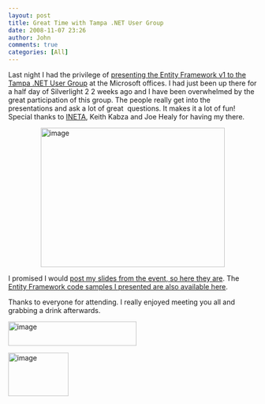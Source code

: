 ```yaml
---
layout: post
title: Great Time with Tampa .NET User Group
date: 2008-11-07 23:26
author: John
comments: true
categories: [All]
---
```

<p> Last night I had the privilege of <a href="/all/entity-framework-and-free-stuff-in-tampa-on-nov-6th/">presenting the Entity Framework v1 to the Tampa .NET User Group</a> at the Microsoft offices. I had just been up there for a half day of Silverlight 2 2 weeks ago and I have been overwhelmed by the great participation of this group. The people really get into the presentations and ask a lot of great&#160; questions. It makes it a lot of fun! Special thanks to <a href="http://www.ineta.org">INETA</a>, Keith Kabza and Joe Healy for having my there.</p>  <p><a href="http://images.johnpapa.net/wp-content/uploads/files/downloads/Tampa-Nov2008-EF-Slides.pdf"><img title="image" style="border-right: 0px; border-top: 0px; display: block; float: none; margin-left: auto; border-left: 0px; margin-right: auto; border-bottom: 0px" height="282" alt="image" src="http://images.johnpapa.net/wp-content/uploads/files/media/image/WindowsLiveWriter/GreatTimewithTampa.NETUserGroup_14990/image_7.png" width="373" border="0" /></a></p>  <p>I promised I would <a href="http://images.johnpapa.net/wp-content/uploads/files/downloads/Tampa-Nov2008-EF-Slides.pdf">post my slides from the event, so here they are</a>. The <a href="http://images.johnpapa.net/wp-content/uploads/files/downloads/Tampa-Nov2008-EF-Code.rar">Entity Framework code samples I presented are also available here</a>. </p>  <p>Thanks to everyone for attending. I really enjoyed meeting you all and grabbing a drink afterwards.</p>  <p><img title="image" style="border-right: 0px; border-top: 0px; display: inline; border-left: 0px; border-bottom: 0px" height="49" alt="image" src="http://images.johnpapa.net/wp-content/uploads/files/media/image/WindowsLiveWriter/GreatTimewithTampa.NETUserGroup_14990/image7.png" width="260" border="0" /></p>  <p><img title="image" style="border-right: 0px; border-top: 0px; display: inline; border-left: 0px; border-bottom: 0px" height="88" alt="image" src="http://images.johnpapa.net/wp-content/uploads/files/media/image/WindowsLiveWriter/GreatTimewithTampa.NETUserGroup_14990/image_3.png" width="122" border="0" /></p>

